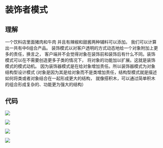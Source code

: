 # 装饰者模式

## 理解
一个饮料店里面猪肉和牛肉 并且有辣椒和甜酱两种辅料可以添加。
我们可以计算出一共有中6组合产品。
装饰模式以对客户透明的方式动态地给一个对象附加上更多的责任，换言之，
客户端并不会觉得对象在装饰前和装饰后有什么不同。装饰模式可以在不需要创造更多子类的情况下，
将对象的功能加以扩展。这就是装饰模式的模式动机。
因为装饰器模式是在给对象增加责任。所以装饰器模式为对象结构型设计模式
(对象是因为其是给对象而不是类增加责任，结构型模式就是描述如何将类或者对象结合在一起形成更大的结构，
就像搭积木，可以通过简单积木的组合形成复杂的、功能更为强大的结构）

## 代码
![](https://img-blog.csdnimg.cn/20190425114945891.PNG?x-oss-process=image/watermark,type_ZmFuZ3poZW5naGVpdGk,shadow_10,text_aHR0cHM6Ly9ibG9nLmNzZG4ubmV0L3FxXzQzOTE5Nzkw,size_16,color_FFFFFF,t_70)

![](https://img-blog.csdnimg.cn/20190425115022685.PNG?x-oss-process=image/watermark,type_ZmFuZ3poZW5naGVpdGk,shadow_10,text_aHR0cHM6Ly9ibG9nLmNzZG4ubmV0L3FxXzQzOTE5Nzkw,size_16,color_FFFFFF,t_70)

![](https://img-blog.csdnimg.cn/2019042511504530.PNG?x-oss-process=image/watermark,type_ZmFuZ3poZW5naGVpdGk,shadow_10,text_aHR0cHM6Ly9ibG9nLmNzZG4ubmV0L3FxXzQzOTE5Nzkw,size_16,color_FFFFFF,t_70)

![](https://img-blog.csdnimg.cn/2019042511510589.PNG?x-oss-process=image/watermark,type_ZmFuZ3poZW5naGVpdGk,shadow_10,text_aHR0cHM6Ly9ibG9nLmNzZG4ubmV0L3FxXzQzOTE5Nzkw,size_16,color_FFFFFF,t_70)
